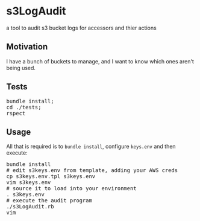 
# s3LogAudit

a tool to audit s3 bucket logs for accessors and thier actions

## Motivation 

I have a bunch of buckets to manage, and I want to know which ones aren't being used.


## Tests

<pre>
bundle install;
cd ./tests; 
rspect 
</pre>

## Usage 

All that is required is to `bundle install`, configure `keys.env` and then execute:

<pre>
bundle install
# edit s3keys.env from template, adding your AWS creds
cp s3keys.env.tpl s3keys.env
vim s3keys.env
# source it to load into your environment
. s3keys.env
# execute the audit program
./s3LogAudit.rb
vim
</pre>

